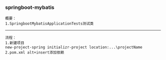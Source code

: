 ### springboot-mybatis
```
概要：
1.SpringbootMybatisApplicationTests测试类
```
---
```
流程：
1.新建项目
new-project-spring initializr-project location:...\projectName
2.pom.xml alt+insert添加依赖
```
